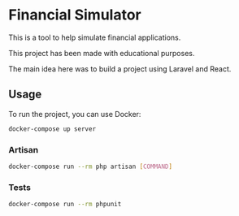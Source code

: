 # Financial Simulator

This is a tool to help simulate financial applications.

This project has been made with educational purposes.

The main idea here was to build a project using Laravel and React.

## Usage

To run the project, you can use Docker:

```bash
docker-compose up server
```

### Artisan

```bash
docker-compose run --rm php artisan [COMMAND]
```

### Tests

```bash
docker-compose run --rm phpunit
```
